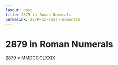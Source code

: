 ```yaml
---
layout: post
title: 2879 in Roman Numerals
permalink: 2879-in-roman-numerals
---
```


# 2879 in Roman Numerals

2879 = MMDCCCLXXIX
